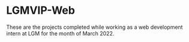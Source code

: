 # LGMVIP-Web
These are the projects completed while working as a web development intern at LGM for the month of March 2022.
